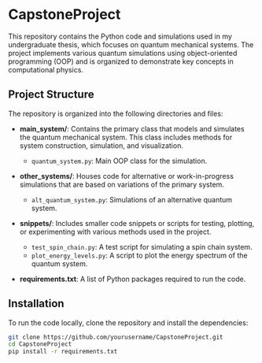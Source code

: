 # CapstoneProject

This repository contains the Python code and simulations used in my undergraduate thesis, which focuses on quantum mechanical systems. The project implements various quantum simulations using object-oriented programming (OOP) and is organized to demonstrate key concepts in computational physics.

## Project Structure

The repository is organized into the following directories and files:

- **main_system/**: Contains the primary class that models and simulates the quantum mechanical system. This class includes methods for system construction, simulation, and visualization.
  - `quantum_system.py`: Main OOP class for the simulation.
  
- **other_systems/**: Houses code for alternative or work-in-progress simulations that are based on variations of the primary system.
  - `alt_quantum_system.py`: Simulations of an alternative quantum system.

- **snippets/**: Includes smaller code snippets or scripts for testing, plotting, or experimenting with various methods used in the project.
  - `test_spin_chain.py`: A test script for simulating a spin chain system.
  - `plot_energy_levels.py`: A script to plot the energy spectrum of the quantum system.

- **requirements.txt**: A list of Python packages required to run the code.

## Installation

To run the code locally, clone the repository and install the dependencies:

```bash
git clone https://github.com/yourusername/CapstoneProject.git
cd CapstoneProject
pip install -r requirements.txt


